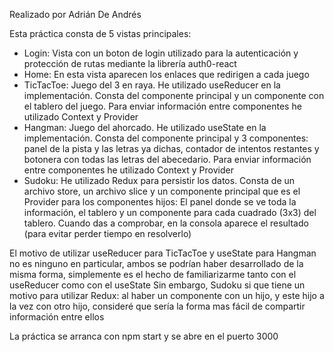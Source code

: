 Realizado por Adrián De Andrés

Esta práctica consta de 5 vistas principales:
- Login: Vista con un boton de login utilizado para la autenticación y protección de rutas mediante la librería auth0-react
- Home: En esta vista aparecen los enlaces que redirigen a cada juego
- TicTacToe: Juego del 3 en raya. He utilizado useReducer en la implementación. Consta del componente principal y un componente con el tablero del juego. Para enviar información entre componentes he utilizado Context y Provider
- Hangman: Juego del ahorcado. He utilizado useState en la implementación. Consta del componente principal y 3 componentes: panel de la pista y las letras ya dichas, contador de intentos restantes y botonera con todas las letras del abecedario. Para enviar información entre componentes he utilizado Context y Provider
- Sudoku: He utilizado Redux para persistir los datos. Consta de un archivo store, un archivo slice y un componente principal que es el Provider para los componentes hijos: El panel donde se ve toda la información, el tablero y un componente para cada cuadrado (3x3) del tablero. Cuando das a comprobar, en la consola aparece el resultado (para evitar perder tiempo en resolverlo)

El motivo de utilizar useReducer para TicTacToe y useState para Hangman no es ninguno en particular, ambos se podrían haber desarrollado de la misma forma, simplemente es el hecho de familiarizarme tanto con el useReducer como con el useState
Sin embargo, Sudoku si que tiene un motivo para utilizar Redux: al haber un componente con un hijo, y este hijo a la vez con otro hijo, consideré que sería la forma mas fácil de compartir información entre ellos

La práctica se arranca con npm start y se abre en el puerto 3000
